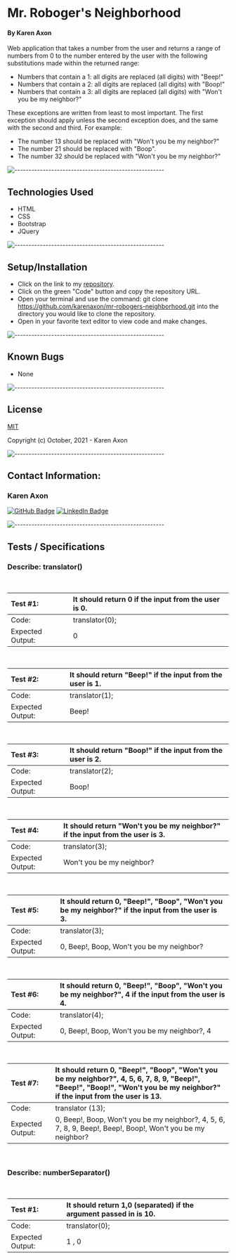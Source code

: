 # Mr. Roboger's Neighborhood
#### By Karen Axon
Web application that takes a number from the user and returns a range of numbers from 0 to the number entered by the user with the following substitutions made within the returned range:
* Numbers that contain a 1: all digits are replaced (all digits) with "Beep!"
* Numbers that contain a 2: all digits are replaced (all digits) with "Boop!"
* Numbers that contain a 3: all digits are replaced (all digits) with "Won't you be my neighbor?"
  
These exceptions are written from least to most important. The first exception should apply unless the second exception does, and the same with the second and third. For example:
* The number 13 should be replaced with "Won't you be my neighbor?"
* The number 21 should be replaced with "Boop".
* The number 32 should be replaced with "Won't you be my neighbor?"

![-----------------------------------------------------](https://raw.githubusercontent.com/andreasbm/readme/master/assets/lines/aqua.png)

## Technologies Used
* HTML
* CSS
* Bootstrap
* JQuery

![-----------------------------------------------------](https://raw.githubusercontent.com/andreasbm/readme/master/assets/lines/aqua.png)

## Setup/Installation

* Click on the link to my [repository](https://github.com/karenaxon/mr-robogers-neighborhood).
* Click on the green "Code" button and copy the repository URL.
* Open your terminal and use the command: git clone https://github.com/karenaxon/mr-robogers-neighborhood.git into the directory you would like to clone the repository.
* Open in your favorite text editor to view code and make changes.

![-----------------------------------------------------](https://raw.githubusercontent.com/andreasbm/readme/master/assets/lines/aqua.png)

## Known Bugs

* None

![-----------------------------------------------------](https://raw.githubusercontent.com/andreasbm/readme/master/assets/lines/aqua.png)

## License

[MIT](https://choosealicense.com/licenses/mit/)

Copyright (c) October, 2021 - Karen Axon

![-----------------------------------------------------](https://raw.githubusercontent.com/andreasbm/readme/master/assets/lines/aqua.png)

## Contact Information:

<h3>Karen Axon</h3>

[![GitHub Badge](https://img.shields.io/badge/GitHub-100000?style=for-the-badge&logo=github&logoColor=white)](https://github.com/karenaxon)
[![LinkedIn Badge](https://img.shields.io/badge/LinkedIn-0077B5?style=for-the-badge&logo=linkedin&logoColor=white)](https://www.linkedin.com/in/kaxon)

![-----------------------------------------------------](https://raw.githubusercontent.com/andreasbm/readme/master/assets/lines/aqua.png)

## Tests / Specifications

### Describe: translator()
<br>

|Test #1:         |It should return 0 if the input from the user is 0.|
|:---             | :---                                                |
|Code:            |translator(0);|
|Expected Output: | 0 |
<br>

|Test #2:         |It should return "Beep!" if the input from the user is 1.|
|:---             | :---                                                |
|Code:            |translator(1);|
|Expected Output: |Beep! |
<br>

|Test #3:         |It should return "Boop!" if the input from the user is 2.|
|:---             | :---                                                |
|Code:            |translator(2);|
|Expected Output: |Boop! |
<br>

|Test #4:         |It should return "Won't you be my neighbor?" if the input from the user is 3.|
|:---             | :---                                                |
|Code:            |translator(3);|
|Expected Output: |Won't you be my neighbor? |
<br>

|Test #5:         |It should return 0, "Beep!", "Boop", "Won't you be my neighbor?" if the input from the user is 3.|
|:---             | :---                                                |
|Code:            |translator(3);|
|Expected Output: |0, Beep!, Boop, Won't you be my neighbor? |
<br>

|Test #6:         |It should return 0, "Beep!", "Boop", "Won't you be my neighbor?", 4 if the input from the user is 4.|
|:---             | :---                                                |
|Code:            |translator(4);|
|Expected Output: |0, Beep!, Boop, Won't you be my neighbor?, 4 |
<br>

|Test #7:         |It should return 0, "Beep!", "Boop", "Won't you be my neighbor?", 4, 5, 6, 7, 8, 9, "Beep!", "Beep!", "Boop!", "Won't you be my neighbor?" if the input from the user is 13.|
|:---             | :---                                                |
|Code:            |translator (13);|
|Expected Output: |0, Beep!, Boop, Won't you be my neighbor?, 4, 5, 6, 7, 8, 9, Beep!, Beep!, Boop!, Won't you be my neighbor? |
<br>

### Describe: numberSeparator()
<br>

|Test #1:         |It should return 1,0 (separated) if the argument passed in is 10.|
|:---             | :---                                                |
|Code:            |translator(0);|
|Expected Output: | 1 , 0 |
<br>